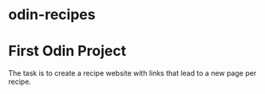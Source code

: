 # odin-recipes
<h1>First Odin Project</h1>
    <p> The task is to create a recipe website with links that lead to a new page per recipe.</p>